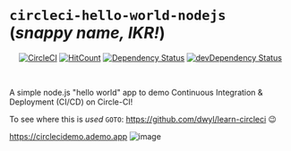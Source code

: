 # `circleci-hello-world-nodejs` (_snappy name, IKR!_)

<div align="center">

[![CircleCI](https://circleci.com/gh/dwyl/circleci-hello-world-nodejs.svg?style=svg)](https://circleci.com/gh/dwyl/circleci-hello-world-nodejs)
[![HitCount](http://hits.dwyl.io/nelsonic/circleci-hello-world-nodejs.svg)](https://github.com/nelsonic/circleci-hello-world-nodejs)
[![Dependency Status](https://img.shields.io/david/dwyl/circleci-hello-world-nodejs.svg?style=flat-square)](https://david-dm.org/dwyl/circleci-hello-world-nodejs)
[![devDependency Status](https://img.shields.io/david/dev/dwyl/circleci-hello-world-nodejs.svg?style=flat-square)](https://david-dm.org/dwyl/circleci-hello-world-nodejs#info=devDependencies)
</div>

<br />

A simple node.js "hello world" app to demo Continuous Integration
&amp; Deployment (CI/CD) on Circle-CI!

To see where this is _used_ `GOTO`: https://github.com/dwyl/learn-circleci :wink:

https://circlecidemo.ademo.app
![image](https://user-images.githubusercontent.com/194400/41682167-db9f698e-74ce-11e8-9452-f93d59b252f9.png)
